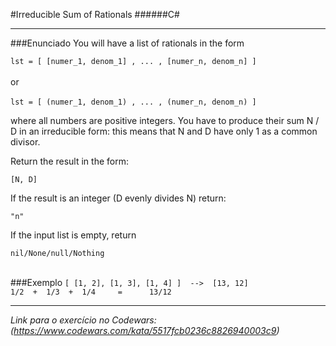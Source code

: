 #Irreducible Sum of Rationals
######C#
___
###Enunciado
You will have a list of rationals in the form

`lst = [ [numer_1, denom_1] , ... , [numer_n, denom_n] ]`<br/><br/>
or <br/><br/>
`lst = [ (numer_1, denom_1) , ... , (numer_n, denom_n) ]`

where all numbers are positive integers. You have to produce their sum N / D in an irreducible form: this means that N and D have only 1 as a common divisor.

Return the result in the form:

`[N, D]`

If the result is an integer (D evenly divides N) return:

`"n"`

If the input list is empty, return

`nil/None/null/Nothing`<br/><br/>

###Exemplo
`[ [1, 2], [1, 3], [1, 4] ]  -->  [13, 12]`<br>
`1/2  +  1/3  +  1/4     =      13/12`
___
_Link para o exercício no Codewars: (https://www.codewars.com/kata/5517fcb0236c8826940003c9)_